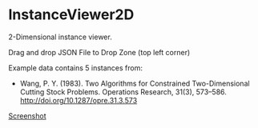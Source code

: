 # InstanceViewer2D

2-Dimensional instance viewer.

Drag and drop JSON File to Drop Zone (top left corner)

Example data contains 5 instances from:
* Wang, P. Y. (1983). Two Algorithms for Constrained Two-Dimensional Cutting Stock Problems. Operations Research, 31(3), 573–586. http://doi.org/10.1287/opre.31.3.573

[Screenshot](https://github.com/Oscar-Oliveira/InstanceViewer2D/blob/master/images/InstanceViewer.png)
